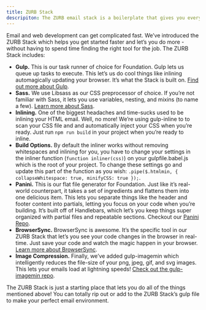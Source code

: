 ```yaml
---
title: ZURB Stack
descripiton: The ZURB email stack is a boilerplate that gives you everything you need to develop and test HTML emails.
---
```


Email and web development can get complicated fast. We’ve introduced the ZURB Stack which helps you get started faster and let’s you do more - without having to spend time finding the right tool for the job. The ZURB Stack includes:

- **Gulp.** This is our task runner of choice for Foundation. Gulp lets us queue up tasks to execute. This let’s us do cool things like inlining automagically updating your browser. It’s what the Stack is built on. [Find out more about Gulp](http://gulpjs.com/).
- **Sass.** We use Libsass as our CSS preprocessor of choice. If you’re not familiar with Sass, it lets you use variables, nesting, and mixins (to name a few). [Learn more about Sass](http://sass-lang.com/).
- **Inlining.** One of the biggest headaches and time-sucks used to be inlining your HTML email. Well, no more! We’re using gulp-inline to to scan your CSS file and and automatically inject your CSS when you’re ready. Just run `npm run build` in your project when you’re ready to inline.
- **Build Options.** By default the inliner works without removing whitespaces and inlining for you, you have to change your settings in the inliner function (`function inliner(css)`) on your gulpfile.babel.js which is the root of your project. To change these settings go and update this part of the function as you wish: ``` .pipe($.htmlmin, { collapseWhitespace: true, minifyCSS: true }); ```.
- **Panini.** This is our flat file generator for Foundation. Just like it’s real-world counterpart, it takes a set of ingredients and flattens them into one delicious item. This lets you separate things like the header and footer content into partials, letting you focus on your code when you’re building. It’s built off of Handlebars, which let’s you keep things super organized with partial files and repeatable sections. Checkout our [Panini Repo](https://github.com/zurb/panini).
- **BrowserSync.** BrowserSync is awesome. It’s the specific tool in our ZURB Stack that let’s you see your code changes in the browser in real-time. Just save your code and watch the magic happen in your browser. [Learn more about BrowserSync](https://www.browsersync.io/).
- **Image Compression.** Finally, we’ve added gulp-imagemin which intelligently reduces the file-size of your png, jpeg, gif, and svg images. This lets your emails load at lightning speeds! [Check out the gulp-imagemin repo](https://github.com/sindresorhus/gulp-imagemin).

The ZURB Stack is just a starting place that lets you do all of the things mentioned above! You can totally rip out or add to the ZURB Stack’s gulp file to make your perfect email environment.
